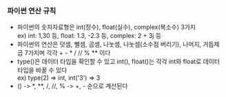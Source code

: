 
### 파이썬 연산 규칙
- 파이썬의 숫자자료형은 int(정수), float(실수), complex(복소수) 3가지   
ex) int: 1,30 등, float: 1.3, -2.3 등, complex: 2 + 3j 등
- 파이썬의 연산은 덧셈, 뺄셈, 곱셈, 나눗셈, 나눗셈(소수점 버리기), 나머지, 거듭제곱 7가지며 각각 + - * / // % ** 이다
- type()은 데이터 타입을 확인할 수 있고 int(), float()는 각각 int와 float로 데이터 타입을 바꿀 수 있다  
ex) type(2) => int, int('3') => 3
- () -> *, **, /, //, % -> +, - 순으로 계산된다